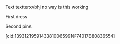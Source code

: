 Text textterxvbhj no way is this working   First dress  Second pins   [cid:13931219591433810065991@74017880836554]

